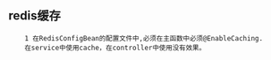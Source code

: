 ## redis缓存
```
    1 在RedisConfigBean的配置文件中,必须在主函数中必须@EnableCaching.
    在service中使用cache，在controller中使用没有效果。
```
